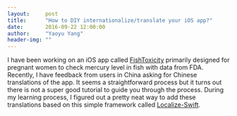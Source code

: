 ```yaml
---
layout:     post
title:      "How to DIY internationalize/translate your iOS app?"
date:       2016-09-22 12:00:00
author:     "Yaoyu Yang"
header-img: ""
---
```


I have been working on an iOS app called [FishToxicity](https://itunes.apple.com/us/app/fishtoxicity/id1078063422?ls=1&mt=8) primarily designed for pregnant women to check mercury level in fish with data from FDA. Recently, I have feedback from users in China asking for Chinese translations of the app. It seems a straightforward process but it turns out there is not a super good tutorial to guide you through the process. During my learning process, I figured out a pretty neat way to add these translations based on this simple framework called [Localize-Swift](https://github.com/marmelroy/Localize-Swift).
